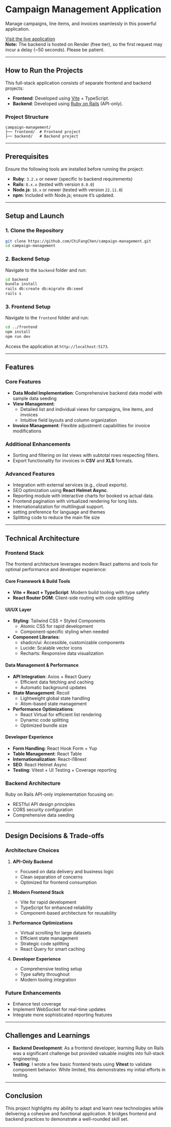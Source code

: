 # Campaign Management Application

Manage campaigns, line items, and invoices seamlessly in this powerful application.

[Visit the live application](https://campaign-management.onrender.com)  
**Note:** The backend is hosted on Render (free tier), so the first request may incur a delay (~50 seconds). Please be patient.

---

## How to Run the Projects

This full-stack application consists of separate frontend and backend projects:

- **Frontend**: Developed using [Vite](https://vitejs.dev/) + TypeScript.
- **Backend**: Developed using [Ruby on Rails](https://rubyonrails.org/) (API-only).

### Project Structure

```
campaign-management/
├── frontend/  # Frontend project
├── backend/   # Backend project
```

---

## Prerequisites

Ensure the following tools are installed before running the project:

- **Ruby**: `3.2.x` or newer (specific to backend requirements)
- **Rails**: `8.x.x` (tested with version `8.0.0`)
- **Node.js**: `16.x` or newer (tested with version `22.11.0`)
- **npm**: Included with Node.js; ensure it’s updated.

---

## Setup and Launch

### 1. Clone the Repository

```bash
git clone https://github.com/ChiFangChen/campaign-management.git
cd campaign-management
```

### 2. Backend Setup

Navigate to the `backend` folder and run:

```bash
cd backend
bundle install
rails db:create db:migrate db:seed
rails s
```

### 3. Frontend Setup

Navigate to the `frontend` folder and run:

```bash
cd ../frontend
npm install
npm run dev
```

Access the application at `http://localhost:5173`.

---

## Features

### Core Features

- **Data Model Implementation**: Comprehensive backend data model with sample data seeding
- **View Management**:
  - Detailed list and individual views for campaigns, line items, and invoices
  - Intuitive field layouts and column organization
- **Invoice Management**: Flexible adjustment capabilities for invoice modifications

### Additional Enhancements

- Sorting and filtering on list views with subtotal rows respecting filters.
- Export functionality for invoices in **CSV** and **XLS** formats.

### Advanced Features

- Integration with external services (e.g., cloud exports).
- SEO optimization using **React Helmet Async**.
- Reporting module with interactive charts for booked vs actual data.
- Frontend pagination with virtualized rendering for long lists.
- Internationalization for multilingual support.
- setting preference for language and themes
- Splitting code to reduce the main file size

---

## Technical Architecture

### Frontend Stack

The frontend architecture leverages modern React patterns and tools for optimal performance and developer experience:

#### Core Framework & Build Tools

- **Vite + React + TypeScript**: Modern build tooling with type safety
- **React Router DOM**: Client-side routing with code splitting

#### UI/UX Layer

- **Styling**: Tailwind CSS + Styled Components
  - Atomic CSS for rapid development
  - Component-specific styling when needed
- **Component Libraries**:
  - shadcn/ui: Accessible, customizable components
  - Lucide: Scalable vector icons
  - Recharts: Responsive data visualization

#### Data Management & Performance

- **API Integration**: Axios + React Query
  - Efficient data fetching and caching
  - Automatic background updates
- **State Management**: Recoil
  - Lightweight global state handling
  - Atom-based state management
- **Performance Optimizations**:
  - React Virtual for efficient list rendering
  - Dynamic code splitting
  - Optimized bundle size

#### Developer Experience

- **Form Handling**: React Hook Form + Yup
- **Table Management**: React Table
- **Internationalization**: React-i18next
- **SEO**: React Helmet Async
- **Testing**: Vitest + UI Testing + Coverage reporting

### Backend Architecture

Ruby on Rails API-only implementation focusing on:

- RESTful API design principles
- CORS security configuration
- Comprehensive data seeding

---

## Design Decisions & Trade-offs

### Architecture Choices

1. **API-Only Backend**

   - Focused on data delivery and business logic
   - Clean separation of concerns
   - Optimized for frontend consumption

2. **Modern Frontend Stack**

   - Vite for rapid development
   - TypeScript for enhanced reliability
   - Component-based architecture for reusability

3. **Performance Optimizations**

   - Virtual scrolling for large datasets
   - Efficient state management
   - Strategic code splitting
   - React Query for smart caching

4. **Developer Experience**
   - Comprehensive testing setup
   - Type safety throughout
   - Modern tooling integration

### Future Enhancements

- Enhance test coverage
- Implement WebSocket for real-time updates
- Integrate more sophisticated reporting features

---

## Challenges and Learnings

- **Backend Development**: As a frontend developer, learning Ruby on Rails was a significant challenge but provided valuable insights into full-stack engineering.
- **Testing**: I wrote a few basic frontend tests using **Vitest** to validate component behavior. While limited, this demonstrates my initial efforts in testing.

---

## Conclusion

This project highlights my ability to adapt and learn new technologies while delivering a cohesive and functional application. It bridges frontend and backend practices to demonstrate a well-rounded skill set.
